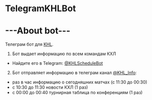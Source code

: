 # TelegramKHLBot

---About bot---
=====================
Телеграм бот для [KHL](http://khl.ru).

1. Бот выдает информацию по всем командам КХЛ

 - Найдите его в Telegram: [@KHLScheduleBot](https://telegram.me/KHLScheduleBot)


2. Бот отправляет информацию в телеграм канал [@KHL_Info](https://telegram.me/KHL_Info): 

 - раз в час информацию о сегодняшних матчах (с 11:30 до 00:30)
 - с 10:30 до 11:30 новости КХЛ (1 раз)
 - с 00:00 до 00:40 турнирная таблица по конференциям (1 раз)

